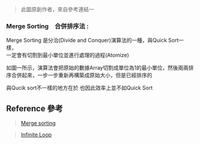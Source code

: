 > 此圖原創作者，來自參考連結一



### Merge Sorting　合併排序法 :

Merge Sorting 是分治(Divide and Conquer)演算法的一種，與Quick Sort一樣，<br>一定會有切割到最小單位並進行處理的過程(Atomize)<br>

如圖一所示，演算法會把原始的數據Array切割成單位為1的最小單位，然後兩兩排序合併起來，一步一步重新再構築成原始大小，但是已經排序的

與Qucik sort不一樣的地方在於
也因此效率上並不如Quick Sort





## Reference 參考
> [Merge sorting](http://alrightchiu.github.io/SecondRound/comparison-sort-merge-sorthe-bing-pai-xu-fa.html)

> [Infinite Loop](http://program-lover.blogspot.com/2008/10/mergesort.html)
